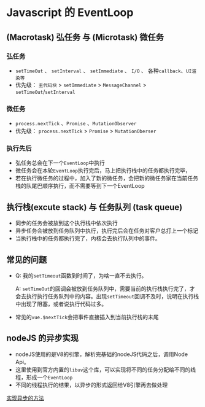 # Javascript 的 EventLoop

##  (Macrotask) 弘任务 与 (Microtask) 微任务
### 弘任务
* `setTimeOut` 、 `setInterval` 、 `setImmediate` 、 `I/O` 、 各种`callback`、`UI渲染等`
* 优先级： `主代码块` > `setImmediate` > `MessageChannel` > `setTimeOut`/`setInterval`
### 微任务
* `process.nextTick` 、`Promise`  、`MutationObserver` 
* 优先级： `process.nextTick` > `Promise` > `MutationOberser`
### 执行先后
* 弘任务总会在下一个`EventLoop`中执行
* 微任务会在本轮`EventLoop`执行完后，马上把执行栈中的任务都执行完毕，
* 若在执行微任务的过程中，加入了新的微任务，会把新的微任务家在当前任务栈的队尾巴顺序执行，而不需要等到下一个EventLoop

## 执行栈(excute stack) 与 任务队列 (task queue)
* 同步的任务会被放到这个执行栈中依次执行
* 异步任务会被放到任务队列中执行，执行完后会在任务对客户总打上一个标记
* 当执行栈中的任务都执行完了，内核会去执行队列中的事件。

## 常见的问题
* Q: 我的`setTimeout`函数到时间了，为啥一直不去执行。

   A: `setTimeOut`的回调会被放到任务队列中，需要当前的执行栈执行完了，才会去执行执行任务队列中的内容。出现`setTimeout`回调不及时，说明在执行栈中出现了阻塞，或者说执行代码过多。

* 常见的`vue.$nextTick`会把事件直接插入到当前执行栈的末尾

## nodeJS 的异步实现
* nodeJS使用的是V8的引擎，解析完基础的nodeJS代码之后，调用Node Api。
* 这里使用到官方内置的`libuv`这个库，可以实现将不同的任务分配给不同的线程，形成一个`EventLoop`
* 不同的线程执行的结果，以异步的形式返回给V8引擎再去做处理

[实现异步的方法](../ES6/async_await_conding.md)
